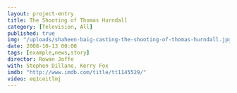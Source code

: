 ```yaml
---
layout: project-entry
title: The Shooting of Thomas Hurndall
category: [Television, All]
published: true
img: "/uploads/shaheen-baig-casting-the-shooting-of-thomas-hurndall.jpg"
date: 2008-10-13 00:00
tags: [example,news,story]
director: Rowan Joffe
with: Stephen Dillane, Kerry Fox
imdb: "http://www.imdb.com/title/tt1145529/"
video: eq1ceitlmj
---
```



